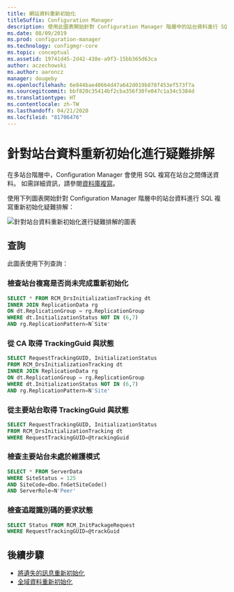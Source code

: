 ```yaml
---
title: 網站資料重新初始化
titleSuffix: Configuration Manager
description: 使用此圖表開始針對 Configuration Manager 階層中的站台資料進行 SQL 複寫重新初始化疑難排解
ms.date: 08/09/2019
ms.prod: configuration-manager
ms.technology: configmgr-core
ms.topic: conceptual
ms.assetid: 19741d45-2d42-438e-a9f3-15bb365d63ca
author: aczechowski
ms.author: aaroncz
manager: dougeby
ms.openlocfilehash: 6e844bae40664d47a642d019b878f453ef573f7a
ms.sourcegitcommit: bbf820c35414bf2cba356f30fe047c1a34c5384d
ms.translationtype: HT
ms.contentlocale: zh-TW
ms.lasthandoff: 04/21/2020
ms.locfileid: "81706476"
---
```

# <a name="troubleshoot-site-data-reinit"></a>針對站台資料重新初始化進行疑難排解

在多站台階層中，Configuration Manager 會使用 SQL 複寫在站台之間傳送資料。 如需詳細資訊，請參閱[資料庫複寫](../../../plan-design/hierarchy/database-replication.md)。

使用下列圖表開始針對 Configuration Manager 階層中的站台資料進行 SQL 複寫重新初始化疑難排解：

![針對站台資料重新初始化進行疑難排解的圖表](media/site-data-reinit.svg)

## <a name="queries"></a>查詢

此圖表使用下列查詢：

### <a name="check-if-site-replication-hasnt-finished-reinit"></a>檢查站台複寫是否尚未完成重新初始化

```sql
SELECT * FROM RCM_DrsInitializationTracking dt
INNER JOIN ReplicationData rg
ON dt.ReplicationGroup = rg.ReplicationGroup
WHERE dt.InitializationStatus NOT IN (6,7)
AND rg.ReplicationPattern=N`Site'
```

### <a name="get-the-trackingguid--status-from-the-cas"></a>從 CA 取得 TrackingGuid 與狀態

```sql
SELECT RequestTrackingGUID, InitializationStatus
FROM RCM_DrsInitializationTracking dt
INNER JOIN ReplicationData rg
ON dt.ReplicationGroup = rg.ReplicationGroup
WHERE dt.InitializationStatus NOT IN (6,7)
AND rg.ReplicationPattern=N'Site'
```

### <a name="get-the-trackingguid--status-from-the-primary-site"></a>從主要站台取得 TrackingGuid 與狀態

```sql
SELECT RequestTrackingGUID, InitializationStatus
FROM RCM_DrsInitializationTracking dt
WHERE RequestTrackingGUID=@trackingGuid
```

### <a name="check-primary-site-isnt-in-maintenance-mode"></a>檢查主要站台未處於維護模式

```sql
SELECT * FROM ServerData
WHERE SiteStatus = 125
AND SiteCode=dbo.fnGetSiteCode()
AND ServerRole=N'Peer'
```

### <a name="check-request-status-for-the-tracking-id"></a>檢查追蹤識別碼的要求狀態

```sql
SELECT Status FROM RCM_InitPackageRequest
WHERE RequestTrackingGUID=@trackGuid
```

## <a name="next-steps"></a>後續步驟

- [將遺失的訊息重新初始化](reinit-missing-message.md)
- [全域資料重新初始化](global-data-reinit.md)

